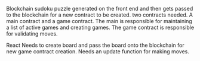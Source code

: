 Blockchain
sudoku puzzle generated on the front end and then gets passed to the blockchain for a new contract to be created.
two contracts needed. A main contract and a game contract. The main is responsible for maintaining a list of active games and creating games.
The game contract is responsible for validating moves.

React
Needs to create board and pass the board onto the blockchain for new game contract creation. Needs an update function for making moves. 